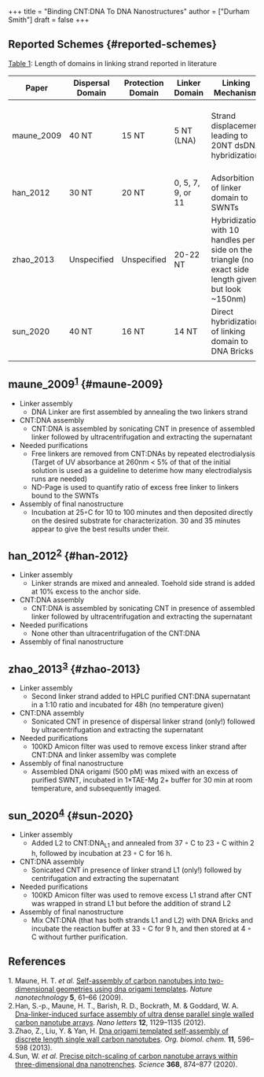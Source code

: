 +++
title = "Binding CNT:DNA To DNA Nanostructures"
author = ["Durham Smith"]
draft = false
+++

## Reported Schemes {#reported-schemes}

<a id="table--table:cnt-linker-strand-by-paper"></a>
<div class="table-caption">
  <span class="table-number"><a href="#table--table:cnt-linker-strand-by-paper">Table 1</a>:</span>
  Length of domains in linking strand reported in literature
</div>

| Paper      | Dispersal Domain | Protection Domain | Linker Domain     | Linking Mechanism                                                                                   | Linker Density and Number                                                                |
|------------|------------------|-------------------|-------------------|-----------------------------------------------------------------------------------------------------|------------------------------------------------------------------------------------------|
| maune_2009 | 40 NT            | 15 NT             | 5 NT (LNA)        | Strand displacement leading to 20NT dsDNA hybridization                                             | 6.82nm/linker (75nm/11 linkers) for red and   5.9375nm/linker (95nm/16 linkers) for blue |
| han_2012   | 30 NT            | 20 NT             | 0, 5, 7, 9, or 11 | Adsorbition of linker domain to SWNTs                                                               | N/A (Binding wasn't to Origami/Bricks)                                                   |
| zhao_2013  | Unspecified      | Unspecified       | 20-22 NT          | Hybridization with 10 handles per side on the triangle (no exact side length given but look ~150nm) | ~  15nm/linker, 10 Linkers per side                                                      |
| sun_2020   | 40 NT            | 16 NT             | 14 NT             | Direct hybridization of linking domain to DNA Bricks                                                | ~ 8nm/Linker, Approximately 4 handles per 31.96nm                                        |
|            |                  |                   |                   |                                                                                                     |                                                                                          |


## maune_2009<sup><a href="#citeproc_bib_item_1">1</a></sup> {#maune-2009}

-   Linker assembly
    -   DNA Linker are first assembled by annealing the two linkers strand
-   CNT:DNA assembly
    -   CNT:DNA is assembled by sonicating CNT in presence of assembled linker followed by ultracentrifugation and extracting the supernatant
-   Needed purifications
    -   Free linkers are removed from CNT:DNAs by repeated electrodialysis (Target of UV absorbance at 260nm &lt; 5% of that of the initial solution is used as a guideline to deterime how many electrodialysis runs are needed)
    -   ND-Page is used to quantify ratio of excess free linker to linkers bound to the SWNTs
-   Assembly of final nanostructure
    -   Incubation at 25◦C for 10 to 100 minutes and then deposited directly on the desired substrate for characterization. 30 and 35 minutes appear to give the best results under their.


## han_2012<sup><a href="#citeproc_bib_item_2">2</a></sup> {#han-2012}

-   Linker assembly
    -   Linker strands are mixed and annealed. Toehold side strand is added at 10% excess to the anchor side.
-   CNT:DNA assembly
    -   CNT:DNA is assembled by sonicating CNT in presence of assembled linker followed by ultracentrifugation and extracting the supernatant
-   Needed purifications
    -   None other than ultracentrifugation of the CNT:DNA
-   Assembly of final nanostructure


## zhao_2013<sup><a href="#citeproc_bib_item_3">3</a></sup> {#zhao-2013}

-   Linker assembly
    -   Second linker strand added to HPLC purified CNT:DNA supernatant in a 1:10 ratio and incubated for 48h (no temperature given)
-   CNT:DNA assembly
    -   Sonicated CNT in presence of dispersal linker strand (only!) followed by ultracentrifugation and extracting the supernatant
-   Needed purifications
    -   100KD Amicon filter was used to remove excess linker strand after CNT:DNA and linker assemlby was complete
-   Assembly of final nanostructure
    -   Assembled DNA origami (500 pM) was mixed with an excess of purified SWNT, incubated in 1×TAE-Mg 2+ buffer for 30 min at room temperature, and subsequently imaged.


## sun_2020<sup><a href="#citeproc_bib_item_4">4</a></sup> {#sun-2020}

-   Linker assembly
    -   Added L2 to CNT:DNA<sub>L1</sub> and annealed from 37 ◦ C to 23 ◦ C within 2 h, followed by incubation at 23 ◦ C for 16 h.
-   CNT:DNA assembly
    -   Sonicated CNT in presence of linker strand L1 (only!) followed by centrifugation and extracting the supernatant
-   Needed purifications
    -   100KD Amicon filter was used to remove excess L1 strand after CNT was wrapped in strand L1 but before the addition of strand L2
-   Assembly of final nanostructure
    -   Mix CNT:DNA (that has both strands L1 and L2) with DNA Bricks and incubate the reaction buffer at 33 ◦ C for 9 h, and then stored at 4 ◦ C without further purification.

## References

<style>.csl-left-margin{float: left; padding-right: 0em;}
 .csl-right-inline{margin: 0 0 0 1em;}</style><div class="csl-bib-body">
  <div class="csl-entry"><a id="citeproc_bib_item_1"></a>
    <div class="csl-left-margin">1.</div><div class="csl-right-inline">Maune, H. T. <i>et al.</i> <a href="https://doi.org/10.1038/nnano.2009.311">Self-assembly of carbon nanotubes into two-dimensional geometries using dna origami templates</a>. <i>Nature nanotechnology</i> <b>5</b>, 61–66 (2009).</div>
  </div>
  <div class="csl-entry"><a id="citeproc_bib_item_2"></a>
    <div class="csl-left-margin">2.</div><div class="csl-right-inline">Han, S.-p., Maune, H. T., Barish, R. D., Bockrath, M. &#38; Goddard, W. A. <a href="https://doi.org/10.1021/nl201818u">Dna-linker-induced surface assembly of ultra dense parallel single walled carbon nanotube arrays</a>. <i>Nano letters</i> <b>12</b>, 1129–1135 (2012).</div>
  </div>
  <div class="csl-entry"><a id="citeproc_bib_item_3"></a>
    <div class="csl-left-margin">3.</div><div class="csl-right-inline">Zhao, Z., Liu, Y. &#38; Yan, H. <a href="https://doi.org/10.1039/c2ob26942b">Dna origami templated self-assembly of discrete length single wall carbon nanotubes</a>. <i>Org. biomol. chem.</i> <b>11</b>, 596–598 (2013).</div>
  </div>
  <div class="csl-entry"><a id="citeproc_bib_item_4"></a>
    <div class="csl-left-margin">4.</div><div class="csl-right-inline">Sun, W. <i>et al.</i> <a href="https://doi.org/10.1126/science.aaz7440">Precise pitch-scaling of carbon nanotube arrays within three-dimensional dna nanotrenches</a>. <i>Science</i> <b>368</b>, 874–877 (2020).</div>
  </div>
</div>
